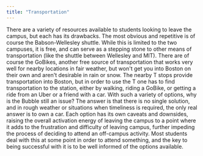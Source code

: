 ```yaml
---
title: "Transportation"
---
```

There are a variety of resources available to students looking to leave the campus, but each has its drawbacks. The most obvious and repetitive is of course the Babson-Wellesley shuttle. While this is limited to the two campuses, it is free, and can serve as a stepping stone to other means of transportation (like the shuttle between Wellesley and MIT). There are of course the GoBikes, another free source of transportation that works very well for nearby locations in fair weather, but won't get you into Boston on their own and aren't desirable in rain or snow. The nearby T stops provide transportation into Boston, but in order to use the T one has to find transportation to the station, either by walking, riding a GoBike, or getting a ride from an Uber or a friend with a car. With such a variety of options, why is the Bubble still an issue? The answer is that there is no single solution, and in rough weather or situations when timeliness is required, the only real answer is to own a car. Each option has its own caveats and downsides, raising the overall activation energy of leaving the campus to a point where it adds to the frustration and difficulty of leaving campus, further impeding the process of deciding to attend an off-campus activity. Most students deal with this at some point in order to attend something, and the key to being successful with it is to be well informed of the options available.
